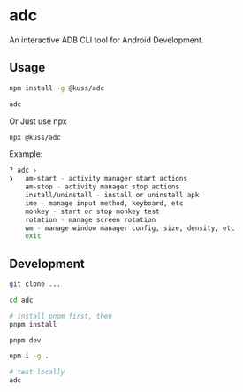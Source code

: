 # adc

An interactive ADB CLI tool for Android Development.

## Usage

```bash
npm install -g @kuss/adc

adc
```

Or Just use npx

```bash
npx @kuss/adc
```

Example:

```bash
? adc ›
❯   am-start - activity manager start actions
    am-stop - activity manager stop actions
    install/uninstall - install or uninstall apk
    ime - manage input method, keyboard, etc
    monkey - start or stop monkey test
    rotation - manage screen rotation
    wm - manage window manager config, size, density, etc
    exit
```

## Development

```bash
git clone ...

cd adc

# install pnpm first, then
pnpm install

pnpm dev

npm i -g .

# test locally
adc
```
